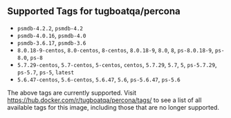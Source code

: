 ## Supported Tags for tugboatqa/percona

* `psmdb-4.2.2`, `psmdb-4.2`
* `psmdb-4.0.16`, `psmdb-4.0`
* `psmdb-3.6.17`, `psmdb-3.6`
* `8.0.18-9-centos`, `8.0-centos`, `8-centos`, `8.0.18-9`, `8.0`, `8`, `ps-8.0.18-9`, `ps-8.0`, `ps-8`
* `5.7.29-centos`, `5.7-centos`, `5-centos`, `centos`, `5.7.29`, `5.7`, `5`, `ps-5.7.29`, `ps-5.7`, `ps-5`, `latest`
* `5.6.47-centos`, `5.6-centos`, `5.6.47`, `5.6`, `ps-5.6.47`, `ps-5.6`

The above tags are currently supported. Visit https://hub.docker.com/r/tugboatqa/percona/tags/ to see a list of all available tags for this image, including those that are no longer supported.
